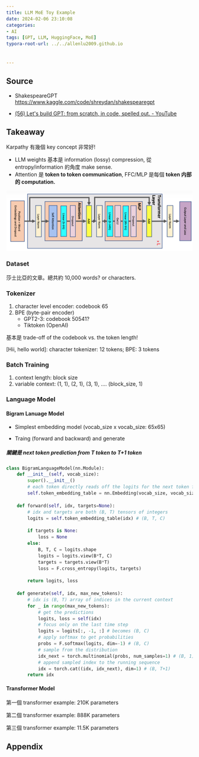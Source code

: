 ```yaml
---
title: LLM MoE Toy Example
date: 2024-02-06 23:10:08
categories:
- AI
tags: [GPT, LLM, HuggingFace, MoE]
typora-root-url: ../../allenlu2009.github.io


---
```






## Source

* ShakespeareGPT  https://www.kaggle.com/code/shreydan/shakespearegpt

* [(56) Let's build GPT: from scratch, in code, spelled out. - YouTube](https://www.youtube.com/watch?v=kCc8FmEb1nY)



## Takeaway

Karpathy 有幾個 key concept 非常好!   

* LLM weights 基本是 information (lossy) compression,  從 entropy/information 的角度 make sense.
* Attention 是 **token to token communication**,   FFC/MLP 是每個 **token 内部的 computation.**  



<img src="/media/image-20231029165342034.png" alt="image-20231029165342034" style="zoom: 67%;" />



### Dataset

莎士比亞的文章。總共約 10,000 words? or characters.



### Tokenizer

1. character level encoder:  codebook 65
2. BPE (byte-pair encoder)
   * GPT2-3:   codebook 50541?
   * Tiktoken (OpenAI)

基本是 trade-off of the codebook vs. the token length!

[Hii, hello world]:  character tokenizer: 12 tokens;  BPE:  3 tokens



### Batch Training 

1. context length: block size
2. variable context: (1, 1), (2, 1), (3, 1), .... (block_size, 1)





### Language Model



#### Bigram Lanuage Model

* Simplest embedding model (vocab_size x vocab_size: 65x65)

* Traing (forward and backward) and generate





##### 關鍵是 next token prediction from T token to T+1 token

```python
class BigramLanguageModel(nn.Module):
    def __init__(self, vocab_size):
        super().__init__()
        # each token directly reads off the logits for the next token from a lookup table
        self.token_embedding_table = nn.Embedding(vocab_size, vocab_size)
        
    def forward(self, idx, targets=None):
        # idx and targets are both (B, T) tensors of integers
        logits = self.token_embedding_table(idx) # (B, T, C)
        
        if targets is None:
            loss = None
        else:
            B, T, C = logits.shape
            logits = logits.view(B*T, C)
            targets = targets.view(B*T)
            loss = F.cross_entropy(logits, targets)
            
        return logits, loss

    def generate(self, idx, max_new_tokens):
        # idx is (B, T) array of indices in the current context
        for _ in range(max_new_tokens):
            # get the predictions
            logits, loss = self(idx)
            # focus only on the last time step
            logits = logits[:, -1, :] # becomes (B, C)
            # apply softmax to get probabilities
            probs = F.softmax(logits, dim=-1) # (B, C)
            # sample from the distribution
            idx_next = torch.multinomial(probs, num_samples=1) # (B, 1)
            # append sampled index to the running sequence
            idx = torch.cat((idx, idx_next), dim=1) # (B, T+1)
        return idx
```





#### Transformer Model

第一個 transformer example: 210K parameters

第二個 transformer example: 888K parameters

第三個 transformer example: 11.5K parameters







## Appendix

